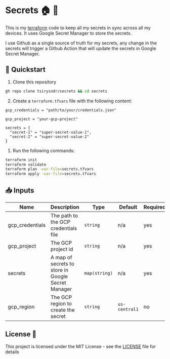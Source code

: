 # Secrets 🏠 🔐

This is my [terraform](https://terraform.io) code to keep all my secrets in sync across all my devices. It uses Google Secret Manager to store the secrets.

I use Github as a single source of truth for my secrets, any change in the secrets will trigger a Github Action that will update the secrets in Google Secret Manager.

## 🚀 Quickstart

1. Clone this repository

```sh
gh repo clone tsirysndr/secrets && cd secrets
```

2. Create a `terraform.tfvars` file with the following content:

```hcl
gcp_credentials = "path/to/your/credentials.json"

gcp_project = "your-gcp-project"

secrets = {
  "secret-1" = "super-secret-value-1",
  "secret-2" = "super-secret-value-2"
}
```

1. Run the following commands:

```sh
terraform init
terraform validate
terraform plan -var-file=secrets.tfvars
terraform apply -var-file=secrets.tfvars
```

## 📥 Inputs 

| Name | Description | Type | Default | Required |
|------|-------------|------|---------|----------|
| gcp_credentials | The path to the GCP credentials file | `string` | n/a | yes |
| gcp_project | The GCP project id | `string` | n/a | yes |
| secrets | A map of secrets to store in Google Secret Manager | `map(string)` | n/a | yes |
|gcp_region | The GCP region to create the secret | `string` | `us-central1` | no |

## License 📝

This project is licensed under the MIT License - see the [LICENSE](LICENSE) file for details

